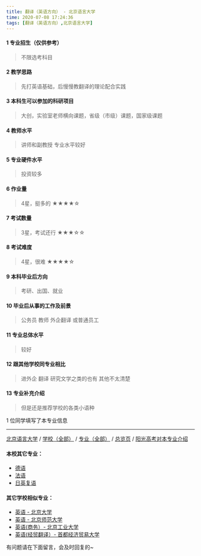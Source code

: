 ```yaml
---
title: 翻译（英语方向） - 北京语言大学
time: 2020-07-08 17:24:36
tags: [翻译（英语方向）,北京语言大学]
---
```

#### 1 专业招生（仅供参考）  
> 不限选考科目 


#### 2 教学思路
> 先打英语基础，后慢慢教翻译的理论配合实践


#### 3 本科生可以参加的科研项目
>  大创，实验室老师横向课题，省级（市级）课题，国家级课题


#### 4 教师水平
> 讲师和副教授 专业水平较好

#### 5 专业硬件水平
> 投资较多


#### 6 作业量
> 4星，挺多的
★★★★☆

#### 7 考试数量
> 3星，考试还行
★★★☆☆


#### 8 考试难度
> 4星，很难
★★★★☆


#### 9 本科毕业后方向
> 考研、出国、就业


#### 10 毕业后从事的工作及前景
> 公务员 教师 外企翻译 或普通员工


#### 11 专业总体水平
> 较好


#### 12 跟其他学校同专业相比
> 进外企 翻译 研究文学之类的也有 其他不太清楚


#### 13 专业补充介绍
> 但是还是推荐学校的各类小语种

1 位同学填写了本专业信息
***
[北京语言大学](https://univgo.github.io/2020/07/08/72d03df75c1c) / [学校（全部）](https://univgo.github.io/2020/07/08/3efa6bcca419) / [专业（全部）](https://univgo.github.io/2020/07/08/2d4c6d3552c2) / [总览页](https://univgo.github.io/2020/07/08/445daeb4fa00) / [阳光高考对本专业介绍](http://gaokao.chsi.com.cn/sch/zyk/view.do?schId=73394622&specId=73383587)
#### 本校其它专业：
- [德语](https://univgo.github.io/2020/07/08/64a1801b0d5a)
- [法语](https://univgo.github.io/2020/07/08/1ca0158bb953)
- [日英复语](https://univgo.github.io/2020/07/08/eb631d6c97eb)

#### 其它学校相似专业：
- [英语 - 北京大学](https://univgo.github.io/2020/07/08/0fbdd57bb5ff)
- [英语 - 北京师范大学](https://univgo.github.io/2020/07/08/fb1451957ef8)
- [英语(商务）- 北京工业大学](https://univgo.github.io/2020/07/08/e24df7ec2a30)
- [英语(经贸翻译）- 首都经济贸易大学](https://univgo.github.io/2020/07/08/f125c53d8ec3)


有问题请在下面留言，会及时回复的~

